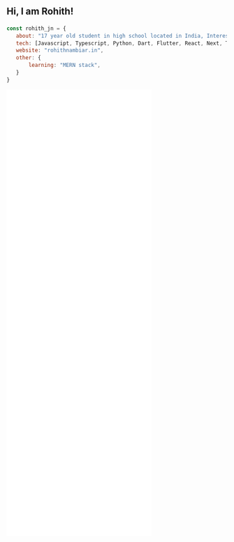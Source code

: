 ## Hi, I am Rohith!

```javascript
const rohith_jn = {
   about: "17 year old student in high school located in India, Interested in web-development",
   tech: [Javascript, Typescript, Python, Dart, Flutter, React, Next, Tailwind],
   website: "rohithnambiar.in",
   other: {
       learning: "MERN stack",
   }
}
```

![Metrics](https://raw.githubusercontent.com/Rohith-JN/Rohith-JN/main/github-metrics.svg)
